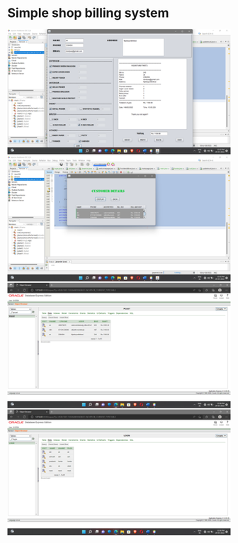 # Simple shop billing system
 
![Screenshot](im1.png)
![Screenshot](im2.png)
![Screenshot](im3.png)
![Screenshot](im4.png)

